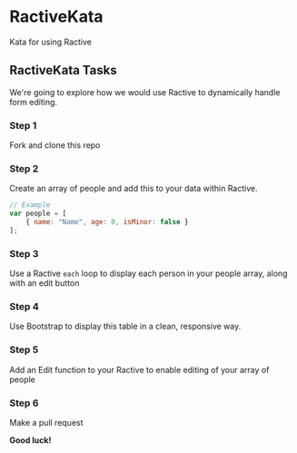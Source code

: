 # RactiveKata

Kata for using Ractive

## RactiveKata Tasks

We're going to explore how we would use Ractive to dynamically handle form editing.

### Step 1

Fork and clone this repo

### Step 2

Create an array of people and add this to your data within Ractive.

```js
// Example
var people = [
    { name: "Name", age: 0, isMinor: false }
];
```

### Step 3

Use a Ractive `each` loop to display each person in your people array, along with an edit button

### Step 4

Use Bootstrap to display this table in a clean, responsive way.

### Step 5

Add an Edit function to your Ractive to enable editing of your array of people

### Step 6

Make a pull request

**Good luck!**
